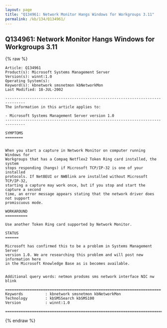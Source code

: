 ```yaml
---
layout: page
title: "Q134961: Network Monitor Hangs Windows for Workgroups 3.11"
permalink: /kb/134/Q134961/
---
```


## Q134961: Network Monitor Hangs Windows for Workgroups 3.11

{% raw %}

	Article: Q134961
	Product(s): Microsoft Systems Management Server
	Version(s): winnt:1.0
	Operating System(s): 
	Keyword(s): kbnetwork smsnetmon kbNetworkMon
	Last Modified: 18-JUL-2002
	
	-------------------------------------------------------------------------------
	The information in this article applies to:
	
	- Microsoft Systems Management Server version 1.0 
	-------------------------------------------------------------------------------
	
	SYMPTOMS
	========
	
	
	When you start a capture in Network Monitor on computer running Windows for
	Workgroups that has a Compaq Netflex2 Token Ring card installed, the system
	stops responding (hangs) if Microsoft TCP/IP-32 is one of your installed
	protocols. If NetBEUI or NWBlink are installed without Microsoft TCP/IP-32,
	starting a capture may work once, but if you stop and start the capture a second
	time, an error message appears stating that the network driver does not support
	promiscuous mode.
	
	WORKAROUND
	==========
	
	Use another Token Ring card supported by Network Monitor.
	
	STATUS
	======
	
	Microsoft has confirmed this to be a problem in Systems Management Server
	version 1.0. We are researching this problem and will post new information here
	in the Microsoft Knowledge Base as is becomes available.
	
	
	Additional query words: netmon prodsms sms network interface NIC nw blink
	
	======================================================================
	Keywords          : kbnetwork smsnetmon kbNetworkMon 
	Technology        : kbSMSSearch kbSMS100
	Version           : winnt:1.0
	
	=============================================================================
	

{% endraw %}
